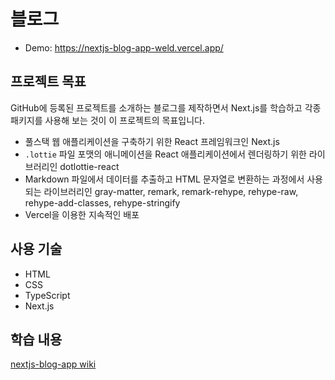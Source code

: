 # 블로그
- Demo: <a href="https://nextjs-blog-app-weld.vercel.app/" target="_blank">https://nextjs-blog-app-weld.vercel.app/</a>

## 프로젝트 목표
GitHub에 등록된 프로젝트를 소개하는 블로그를 제작하면서 Next.js를 학습하고 각종 패키지를 사용해 보는 것이 이 프로젝트의 목표입니다.
- 풀스택 웹 애플리케이션을 구축하기 위한 React 프레임워크인 Next.js
- `.lottie` 파일 포맷의 애니메이션을 React 애플리케이션에서 렌더링하기 위한 라이브러리인 dotlottie-react
- Markdown 파일에서 데이터를 추출하고 HTML 문자열로 변환하는 과정에서 사용되는 라이브러리인 gray-matter, remark, remark-rehype, rehype-raw, rehype-add-classes, rehype-stringify
- Vercel을 이용한 지속적인 배포

## 사용 기술
- HTML
- CSS
- TypeScript
- Next.js

## 학습 내용
[nextjs-blog-app wiki](https://github.com/sehyeongcho/nextjs-blog-app/wiki)
